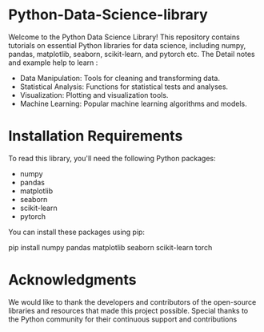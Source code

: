 # Python-Data-Science-library
Welcome to the Python Data Science Library! This repository contains tutorials on essential Python libraries for data science, including numpy, pandas, matplotlib, seaborn, scikit-learn, and pytorch etc. The Detail notes and example help to learn :
* Data Manipulation: Tools for cleaning and transforming data.
* Statistical Analysis: Functions for statistical tests and analyses.
* Visualization: Plotting and visualization tools.
* Machine Learning: Popular machine learning algorithms and models.
# Installation Requirements
To read this library, you'll need the following Python packages:
* numpy
* pandas
* matplotlib
* seaborn
* scikit-learn
* pytorch

You can install these packages using pip:

 pip install numpy pandas matplotlib seaborn scikit-learn torch

# Acknowledgments
We would like to thank the developers and contributors of the open-source libraries and resources that made this project possible. Special thanks to the Python community for their continuous support and contributions
